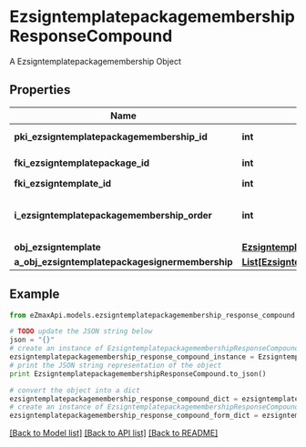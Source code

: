 # EzsigntemplatepackagemembershipResponseCompound

A Ezsigntemplatepackagemembership Object

## Properties
Name | Type | Description | Notes
------------ | ------------- | ------------- | -------------
**pki_ezsigntemplatepackagemembership_id** | **int** | The unique ID of the Ezsigntemplatepackagemembership | 
**fki_ezsigntemplatepackage_id** | **int** | The unique ID of the Ezsigntemplatepackage | 
**fki_ezsigntemplate_id** | **int** | The unique ID of the Ezsigntemplate | 
**i_ezsigntemplatepackagemembership_order** | **int** | The order in which the Ezsigntemplate will be imported when using an Ezsigntemplatepackage. | 
**obj_ezsigntemplate** | [**EzsigntemplateResponseCompound**](EzsigntemplateResponseCompound.md) |  | 
**a_obj_ezsigntemplatepackagesignermembership** | [**List[EzsigntemplatepackagesignermembershipResponseCompound]**](EzsigntemplatepackagesignermembershipResponseCompound.md) |  | 

## Example

```python
from eZmaxApi.models.ezsigntemplatepackagemembership_response_compound import EzsigntemplatepackagemembershipResponseCompound

# TODO update the JSON string below
json = "{}"
# create an instance of EzsigntemplatepackagemembershipResponseCompound from a JSON string
ezsigntemplatepackagemembership_response_compound_instance = EzsigntemplatepackagemembershipResponseCompound.from_json(json)
# print the JSON string representation of the object
print EzsigntemplatepackagemembershipResponseCompound.to_json()

# convert the object into a dict
ezsigntemplatepackagemembership_response_compound_dict = ezsigntemplatepackagemembership_response_compound_instance.to_dict()
# create an instance of EzsigntemplatepackagemembershipResponseCompound from a dict
ezsigntemplatepackagemembership_response_compound_form_dict = ezsigntemplatepackagemembership_response_compound.from_dict(ezsigntemplatepackagemembership_response_compound_dict)
```
[[Back to Model list]](../README.md#documentation-for-models) [[Back to API list]](../README.md#documentation-for-api-endpoints) [[Back to README]](../README.md)


